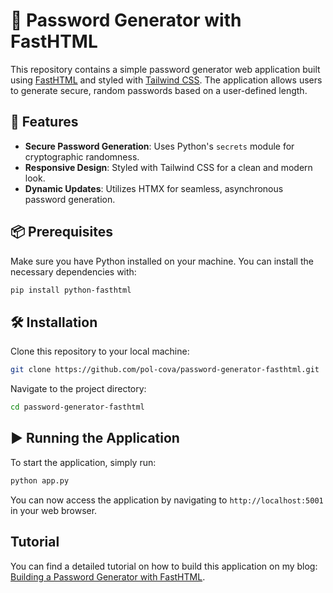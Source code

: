 # 🔐 Password Generator with FastHTML

This repository contains a simple password generator web application built using [FastHTML](https://github.com/yourusername/fasthtml) and styled with [Tailwind CSS](https://tailwindcss.com/). The application allows users to generate secure, random passwords based on a user-defined length.

## 🚀 Features

- **Secure Password Generation**: Uses Python's `secrets` module for cryptographic randomness.
- **Responsive Design**: Styled with Tailwind CSS for a clean and modern look.
- **Dynamic Updates**: Utilizes HTMX for seamless, asynchronous password generation.

## 📦 Prerequisites

Make sure you have Python installed on your machine. You can install the necessary dependencies with:

```bash
pip install python-fasthtml
```

## 🛠️ Installation
Clone this repository to your local machine:
```bash
git clone https://github.com/pol-cova/password-generator-fasthtml.git
```
Navigate to the project directory:
```bash
cd password-generator-fasthtml
```
## ▶️ Running the Application
To start the application, simply run:
```bash
python app.py
```
You can now access the application by navigating to `http://localhost:5001` in your web browser.

## Tutorial
You can find a detailed tutorial on how to build this application on my blog: [Building a Password Generator with FastHTML](https://medium.com/@paulcode/building-a-simple-password-generator-with-fasthtml-81e8c842393b).